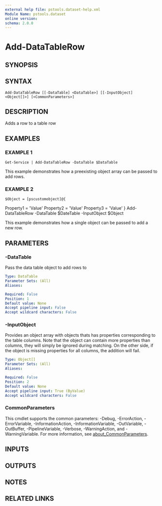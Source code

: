 ```yaml
---
external help file: pstools.dataset-help.xml
Module Name: pstools.dataset
online version:
schema: 2.0.0
---
```


# Add-DataTableRow

## SYNOPSIS

## SYNTAX

```
Add-DataTableRow [[-DataTable] <DataTable>] [[-InputObject] <Object[]>] [<CommonParameters>]
```

## DESCRIPTION
Adds a row to a table row

## EXAMPLES

### EXAMPLE 1
```
Get-Service | Add-DataTableRow -DataTable $DataTable
```

This example demonstrates how a preexisting object array
can be passed to add rows.

### EXAMPLE 2
```
$Object = [pscustomobject]@{
```

Property1 = 'Value'
    Property2 = 'Value'
    Property3 = 'Value'
}
Add-DataTableRow -DataTable $DateTable -InputObject $Object

This example demonstrates how a single object can be passed to add a new row.

## PARAMETERS

### -DataTable
Pass the data table object to add rows to

```yaml
Type: DataTable
Parameter Sets: (All)
Aliases:

Required: False
Position: 1
Default value: None
Accept pipeline input: False
Accept wildcard characters: False
```

### -InputObject
Provides an object array with objects thats 
has properties corresponding to the table columns. 
Note that the object can contain more properties 
than columns, they will simply be ignored during 
matching.
On the other side, if the object is missing
properties for all columns, the addition will fail.

```yaml
Type: Object[]
Parameter Sets: (All)
Aliases:

Required: False
Position: 2
Default value: None
Accept pipeline input: True (ByValue)
Accept wildcard characters: False
```

### CommonParameters
This cmdlet supports the common parameters: -Debug, -ErrorAction, -ErrorVariable, -InformationAction, -InformationVariable, -OutVariable, -OutBuffer, -PipelineVariable, -Verbose, -WarningAction, and -WarningVariable. For more information, see [about_CommonParameters](http://go.microsoft.com/fwlink/?LinkID=113216).

## INPUTS

## OUTPUTS

## NOTES

## RELATED LINKS
